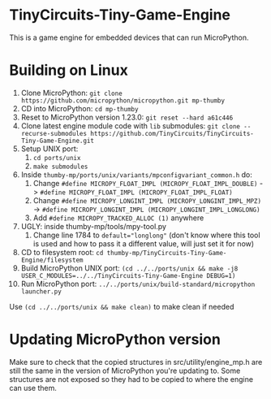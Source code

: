 # TinyCircuits-Tiny-Game-Engine
This is a game engine for embedded devices that can run MicroPython.

# Building on Linux
1. Clone MicroPython: `git clone https://github.com/micropython/micropython.git mp-thumby`
2. CD into MicroPython: `cd mp-thumby`
3. Reset to MicroPython version 1.23.0: `git reset --hard a61c446`
4. Clone latest engine module code with `lib` submodules: `git clone --recurse-submodules https://github.com/TinyCircuits/TinyCircuits-Tiny-Game-Engine.git`
5. Setup UNIX port:
   1. `cd ports/unix`
   2. `make submodules`
6. Inside `thumby-mp/ports/unix/variants/mpconfigvariant_common.h` do:
   1. Change `#define MICROPY_FLOAT_IMPL (MICROPY_FLOAT_IMPL_DOUBLE)` -> `#define MICROPY_FLOAT_IMPL (MICROPY_FLOAT_IMPL_FLOAT)`
   2. Change `#define MICROPY_LONGINT_IMPL (MICROPY_LONGINT_IMPL_MPZ)` -> `#define MICROPY_LONGINT_IMPL (MICROPY_LONGINT_IMPL_LONGLONG)`
   3. Add `#define MICROPY_TRACKED_ALLOC (1)` anywhere
7. UGLY: inside thumby-mp/tools/mpy-tool.py
   1. Change line 1784 to `default="longlong"` (don't know where this tool is used and how to pass it a different value, will just set it for now)
8. CD to filesystem root: `cd thumby-mp/TinyCircuits-Tiny-Game-Engine/filesystem`
9. Build MicroPython UNIX port: `(cd ../../ports/unix && make -j8 USER_C_MODULES=../../TinyCircuits-Tiny-Game-Engine DEBUG=1)`
10. Run MicroPython port: `../../ports/unix/build-standard/micropython launcher.py`

Use `(cd ../../ports/unix && make clean)` to make clean if needed

# Updating MicroPython version
Make sure to check that the copied structures in src/utility/engine_mp.h are still the same in the version of MicroPython you're updating to. Some structures are not exposed so they had to be copied to where the engine can use them.